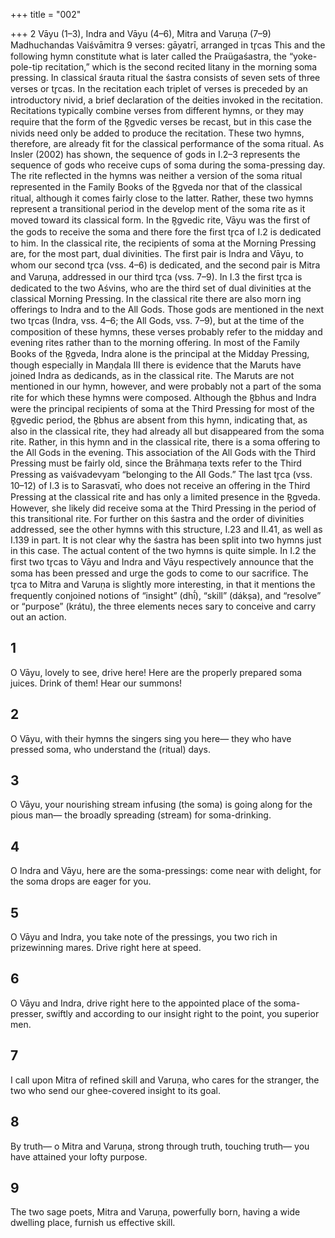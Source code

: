 +++
title = "002"

+++
2
Vāyu (1–3), Indra and Vāyu (4–6), Mitra and Varuṇa (7–9)
Madhuchandas Vaiśvāmitra
9 verses: gāyatrī, arranged in tr̥cas
This and the following hymn constitute what is later called the Praügaśastra, the  “yoke-pole-tip recitation,” which is the second recited litany in the morning soma pressing. In classical śrauta ritual the śastra consists of seven sets of three verses or tr̥cas. In the recitation each triplet of verses is preceded by an introductory nivid, a  brief declaration of the deities invoked in the recitation. Recitations typically combine  verses from different hymns, or they may require that the form of the R̥gvedic verses be  recast, but in this case the nivids need only be added to produce the recitation. These  two hymns, therefore, are already fit for the classical performance of the soma ritual.
As Insler (2002) has shown, the sequence of gods in I.2–3 represents the sequence  of gods who receive cups of soma during the soma-pressing day. The rite reflected  in the hymns was neither a version of the soma ritual represented in the Family  Books of the R̥gveda nor that of the classical ritual, although it comes fairly close  to the latter. Rather, these two hymns represent a transitional period in the develop
ment of the soma rite as it moved toward its classical form.
In the R̥gvedic rite, Vāyu was the first of the gods to receive the soma and there fore the first tr̥ca of I.2 is dedicated to him. In the classical rite, the recipients of  soma at the Morning Pressing are, for the most part, dual divinities. The first pair  is Indra and Vāyu, to whom our second tr̥ca (vss. 4–6) is dedicated, and the second  pair is Mitra and Varuṇa, addressed in our third tr̥ca (vss. 7–9).
In I.3 the first tr̥ca is dedicated to the two Aśvins, who are the third set of dual  divinities at the classical Morning Pressing. In the classical rite there are also morn ing offerings to Indra and to the All Gods. Those gods are mentioned in the next  two tr̥cas (Indra, vss. 4–6; the All Gods, vss. 7–9), but at the time of the composition  of these hymns, these verses probably refer to the midday and evening rites rather  than to the morning offering.
In most of the Family Books of the R̥gveda, Indra alone is the principal at the  Midday Pressing, though especially in Maṇḍala III there is evidence that the Maruts  have joined Indra as dedicands, as in the classical rite. The Maruts are not mentioned  in our hymn, however, and were probably not a part of the soma rite for which these  hymns were composed. Although the R̥bhus and Indra were the principal recipients  of soma at the Third Pressing for most of the R̥gvedic period, the R̥bhus are absent  from this hymn, indicating that, as also in the classical rite, they had already all  but disappeared from the soma rite. Rather, in this hymn and in the classical rite,  there is a soma offering to the All Gods in the evening. This association of the All  Gods with the Third Pressing must be fairly old, since the Brāhmaṇa texts refer to  the Third Pressing as vaiśvadevyam “belonging to the All Gods.” The last tr̥ca (vss.  10–12) of I.3 is to Sarasvatī, who does not receive an offering in the Third Pressing  at the classical rite and has only a limited presence in the R̥gveda. However, she  likely did receive soma at the Third Pressing in the period of this transitional rite.
For further on this śastra and the order of divinities addressed, see the other  hymns with this structure, I.23 and II.41, as well as I.139 in part. It is not clear why  the śastra has been split into two hymns just in this case.
The actual content of the two hymns is quite simple. In I.2 the first two tr̥cas to  Vāyu and Indra and Vāyu respectively announce that the soma has been pressed  and urge the gods to come to our sacrifice. The tr̥ca to Mitra and Varuṇa is slightly  more interesting, in that it mentions the frequently conjoined notions of “insight” (dhī́), “skill” (dákṣa), and “resolve” or “purpose” (krátu), the three elements neces sary to conceive and carry out an action.
## 1
O Vāyu, lovely to see, drive here! Here are the properly prepared soma  juices.
Drink of them! Hear our summons!
## 2
O Vāyu, with their hymns the singers sing you here—
they who have pressed soma, who understand the (ritual) days.
## 3
O Vāyu, your nourishing stream infusing (the soma) is going along for  the pious man—
the broadly spreading (stream) for soma-drinking.
## 4
O Indra and Vāyu, here are the soma-pressings: come near with  delight,
for the soma drops are eager for you.
## 5
O Vāyu and Indra, you take note of the pressings, you two rich in  prizewinning mares.
Drive right here at speed.
## 6
O Vāyu and Indra, drive right here to the appointed place of the  soma-presser,
swiftly and according to our insight right to the point, you superior men.
## 7
I call upon Mitra of refined skill and Varuṇa, who cares for the stranger, the two who send our ghee-covered insight to its goal.
## 8
By truth— o Mitra and Varuṇa, strong through truth, touching truth— you have attained your lofty purpose.
## 9
The two sage poets, Mitra and Varuṇa, powerfully born, having a wide  dwelling place,
furnish us effective skill.